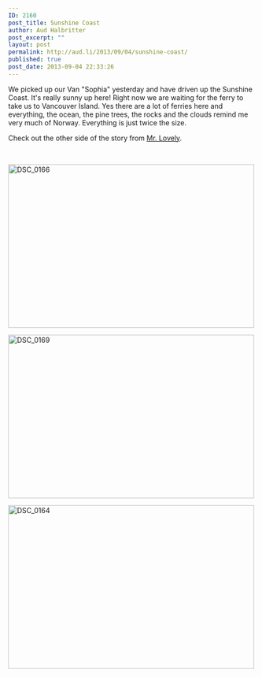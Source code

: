 ```yaml
---
ID: 2160
post_title: Sunshine Coast
author: Aud Halbritter
post_excerpt: ""
layout: post
permalink: http://aud.li/2013/09/04/sunshine-coast/
published: true
post_date: 2013-09-04 22:33:26
---
```

We picked up our Van "Sophia" yesterday and have driven up the Sunshine Coast. It's really sunny up here! Right now we are waiting for the ferry to take us to Vancouver Island. Yes there are a lot of ferries here and everything, the ocean, the pine trees, the rocks and the clouds remind me very much of Norway. Everything is just twice the size.

Check out the other side of the story from <a href="http://kevinrechsteiner.com/blog/">Mr. Lovely</a>.

&nbsp;

<a href="http://aud.li/wp-content/uploads/2013/09/DSC_0166.jpg"><img class="alignnone size-medium wp-image-2162" alt="DSC_0166" src="http://aud.li/wp-content/uploads/2013/09/DSC_0166-500x332.jpg" width="500" height="332" /></a>

<a href="http://aud.li/wp-content/uploads/2013/09/DSC_0169.jpg"><img class="alignnone size-medium wp-image-2163" alt="DSC_0169" src="http://aud.li/wp-content/uploads/2013/09/DSC_0169-500x332.jpg" width="500" height="332" /></a>

<a href="http://aud.li/wp-content/uploads/2013/09/DSC_0164.jpg"><img class="alignnone size-medium wp-image-2161" alt="DSC_0164" src="http://aud.li/wp-content/uploads/2013/09/DSC_0164-500x332.jpg" width="500" height="332" /></a>

&nbsp;